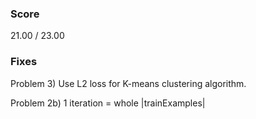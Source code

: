 ### Score
21.00 / 23.00

### Fixes
Problem 3) Use L2 loss for K-means clustering algorithm.

Problem 2b) 1 iteration = whole |trainExamples|